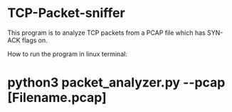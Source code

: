 # TCP-Packet-sniffer
This program is to analyze TCP packets from a PCAP file which has SYN-ACK flags on.

How to run the program in linux terminal:
# python3 packet_analyzer.py --pcap [Filename.pcap]

